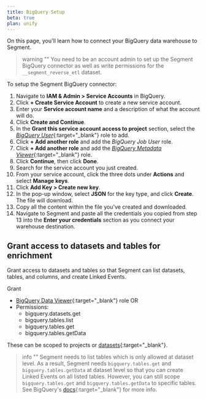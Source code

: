```yaml
---
title: BigQuery Setup
beta: true
plan: unify
---
```


On this page, you'll learn how to connect your BigQuery data warehouse to Segment. 

> warning ""
> You need to be an account admin to set up the Segment BigQuery connector as well as write permissions for the `__segment_reverse_etl` dataset. 

To setup the Segment BigQuery connector:

1. Navigate to **IAM & Admin > Service Accounts** in BigQuery.  
2. Click **+ Create Service Account** to create a new service account.
3. Enter your **Service account name** and a description of what the account will do.
4. Click **Create and Continue**.
5. In the **Grant this service account access to project** section, select the [*BigQuery User*](https://cloud.google.com/bigquery/docs/access-control#bigquery.user){:target="_blank"} role to add.
6. Click **+ Add another role** and add the *BigQuery Job User* role.
7. Click **+ Add another role** and add the [*BigQuery Metadata Viewer*](https://cloud.google.com/bigquery/docs/access-control#bigquery.metadataViewer){:target="_blank"} role. 
8. Click **Continue**, then click **Done**.
9. Search for the service account you just created.
11. From your service account, click the three dots under **Actions** and select **Manage keys**.
12. Click **Add Key > Create new key**.
13. In the pop-up window, select **JSON** for the key type, and click **Create**. The file will download.
14. Copy all the content within the file you've created and downloaded.
15. Navigate to Segment and paste all the credentials you copied from step 13 into the **Enter your credentials** section as you connect your warehouse destination.

## Grant access to datasets and tables for enrichment

Grant access to datasets and tables so that Segment can list datasets, tables, and columns, and create Linked Events.

Grant
- [BigQuery Data Viewer](https://cloud.google.com/bigquery/docs/access-control#bigquery.dataViewer){:target="_blank"} role
OR
- Permissions:
    - bigquery.datasets.get
    - bigquery.tables.list
    - bigquery.tables.get
    - bigquery.tables.getData

These can be scoped to projects or [datasets](https://cloud.google.com/bigquery/docs/control-access-to-resources-iam#grant_access_to_a_dataset){:target="_blank"}. 

> info ""
> Segment needs to list tables which is only allowed at dataset level. As a result, Segment needs `bigquery.tables.get` and `bigquery.tables.getData` at dataset level so that you can create Linked Events on all listed tables. However, you can still scope `bigquery.tables.get` and `bigquery.tables.getData` to specific tables. See BigQuery's [docs](https://cloud.google.com/bigquery/docs/control-access-to-resources-iam#grant_access_to_a_table_or_view){:target="_blank"} for more info.




